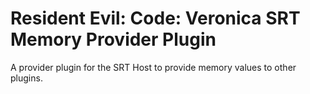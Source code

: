 # Resident Evil: Code: Veronica SRT Memory Provider Plugin

A provider plugin for the SRT Host to provide memory values to other plugins.